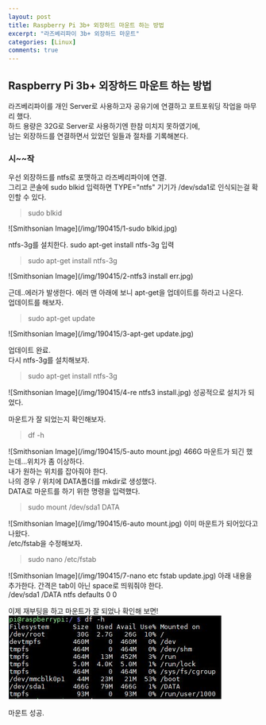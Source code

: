 ```yaml
---
layout: post
title: Raspberry Pi 3b+ 외장하드 마운트 하는 방법
excerpt: "라즈베리파이 3b+ 외장하드 마운트"
categories: [Linux]
comments: true
---
```


## Raspberry Pi 3b+ 외장하드 마운트 하는 방법

라즈베리파이를 개인 Server로 사용하고자 공유기에 연결하고 포트포워딩 작업을 마무리 했다.  
하드 용량은 32G로 Server로 사용하기엔 한참 미치지 못하였기에,  
남는 외장하드를 연결하면서 있었던 일들과 절차를 기록해본다.

### 시~~작

우선 외장하드를 ntfs로 포맷하고 라즈베리파이에 연결.  
그리고 콘솔에 sudo blkid 입력하면 TYPE="ntfs" 기기가 /dev/sda1로 인식되는걸 확인할 수 있다.  
> sudo blkid 

![Smithsonian Image](/img/190415/1-sudo blkid.jpg)

ntfs-3g를 설치한다. 
sudo apt-get install ntfs-3g 입력
> sudo apt-get install ntfs-3g 

![Smithsonian Image](/img/190415/2-ntfs3 install err.jpg)

근데..에러가 발생한다.
에러 맨 아래에 보니 apt-get을 업데이트를 하라고 나온다.  
업데이트를 해보자.
> sudo apt-get update 

![Smithsonian Image](/img/190415/3-apt-get update.jpg)

업데이트 완료.  
다시 ntfs-3g를 설치해보자.
> sudo apt-get install ntfs-3g

![Smithsonian Image](/img/190415/4-re ntfs3 install.jpg)
성공적으로 설치가 되었다. 


마운트가 잘 되었는지 확인해보자.
> df -h
  
![Smithsonian Image](/img/190415/5-auto mount.jpg)
466G 마운트가 되긴 했는데...위치가 좀 이상하다.  
내가 원하는 위치를 잡아줘야 한다.  
나의 경우 / 위치에 DATA폴더를 mkdir로 생성했다.  
DATA로 마운트를 하기 위한 명령을 입력했다.
> sudo mount /dev/sda1 DATA

![Smithsonian Image](/img/190415/6-auto mount.jpg)
이미 마운트가 되어있다고 나왔다.  
/etc/fstab을 수정해보자.

> sudo nano /etc/fstab

![Smithsonian Image](/img/190415/7-nano etc fstab update.jpg)
아래 내용을 추가한다. 간격은 tab이 아닌 space로 띄워줘야 한다.  
/dev/sda1     /DATA     ntfs      defaults     0      0

이제 재부팅을 하고 마운트가 잘 되었나 확인해 보면!
![Smithsonian Image](/img/190415/8-success.jpg)

마운트 성공.



